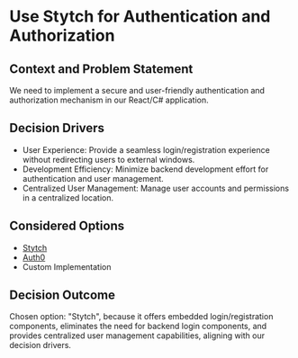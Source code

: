 # Use Stytch for Authentication and Authorization

## Context and Problem Statement

We need to implement a secure and user-friendly authentication and authorization mechanism in our React/C# application.

## Decision Drivers
* User Experience: Provide a seamless login/registration experience without redirecting users to external windows.
* Development Efficiency: Minimize backend development effort for authentication and user management.
* Centralized User Management: Manage user accounts and permissions in a centralized location.

## Considered Options

* [Stytch](https://stytch.com/)
* [Auth0](https://auth0.com/)
* Custom Implementation

## Decision Outcome

Chosen option: "Stytch", because it offers embedded login/registration components, eliminates the need for backend login components, and provides centralized user management capabilities, aligning with our decision drivers.